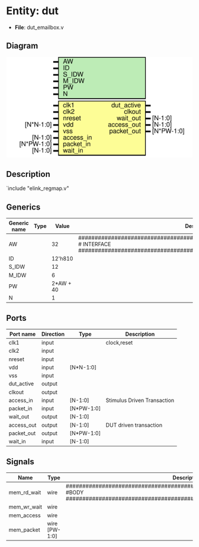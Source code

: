 # Entity: dut

- **File**: dut_emailbox.v
## Diagram

![Diagram](dut_emailbox.svg "Diagram")
## Description

`include "elink_regmap.v"

## Generics

| Generic name | Type | Value     | Description                                                                                                                                                         |
| ------------ | ---- | --------- | ------------------------------------------------------------------------------------------------------------------------------------------------------------------- |
| AW           |      | 32        | ########################################################################## # INTERFACE  ##########################################################################  |
| ID           |      | 12'h810   |                                                                                                                                                                     |
| S_IDW        |      | 12        |                                                                                                                                                                     |
| M_IDW        |      | 6         |                                                                                                                                                                     |
| PW           |      | 2*AW + 40 |                                                                                                                                                                     |
| N            |      | 1         |                                                                                                                                                                     |
## Ports

| Port name  | Direction | Type       | Description                 |
| ---------- | --------- | ---------- | --------------------------- |
| clk1       | input     |            | clock,reset                 |
| clk2       | input     |            |                             |
| nreset     | input     |            |                             |
| vdd        | input     | [N*N-1:0]  |                             |
| vss        | input     |            |                             |
| dut_active | output    |            |                             |
| clkout     | output    |            |                             |
| access_in  | input     | [N-1:0]    | Stimulus Driven Transaction |
| packet_in  | input     | [N*PW-1:0] |                             |
| wait_out   | output    | [N-1:0]    |                             |
| access_out | output    | [N-1:0]    | DUT driven transaction      |
| packet_out | output    | [N*PW-1:0] |                             |
| wait_in    | input     | [N-1:0]    |                             |
## Signals

| Name        | Type          | Description                                                                                                                                                   |
| ----------- | ------------- | ------------------------------------------------------------------------------------------------------------------------------------------------------------- |
| mem_rd_wait | wire          | ########################################################################## #BODY  ##########################################################################  |
| mem_wr_wait | wire          |                                                                                                                                                               |
| mem_access  | wire          |                                                                                                                                                               |
| mem_packet  | wire [PW-1:0] |                                                                                                                                                               |
